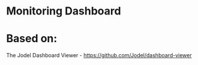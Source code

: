 # Monitoring Dashboard
# Based on:
The Jodel Dashboard Viewer - https://github.com/Jodel/dashboard-viewer